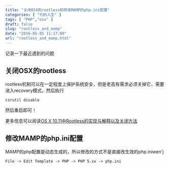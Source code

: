 ```yaml
---
title: "关闭OSX的rootless和修改MAMP的php.ini配置"
categories: [ "代码人生" ]
tags: [ "PHP","osx" ]
draft: false
slug: "rootless_and_mamp"
date: "2016-05-05 11:17:00"
url: "rootless_and_mamp.html"
---
```


记录一下最近遇到的问题


<!--more-->


## 关闭OSX的rootless

rootless机制可以在一定程度上保护系统安全，但是老高有需求必须关掉它，需要进入recovery模式，然后执行

```
csrutil disable
```

然后重启即可！

更多信息可以阅读[OS X 10.11中Rootless的实现与解释以及关闭方法][1]

## 修改MAMP的php.ini配置

MAMP的php配置是动态生成的，所以修改的方式不是直接改生效的php.iniwen'j

```
File -> Edit Template -> PHP -> PHP 5.xx -> php.ini
```


  [1]: http://tadaland.com/os-x-rootless.html